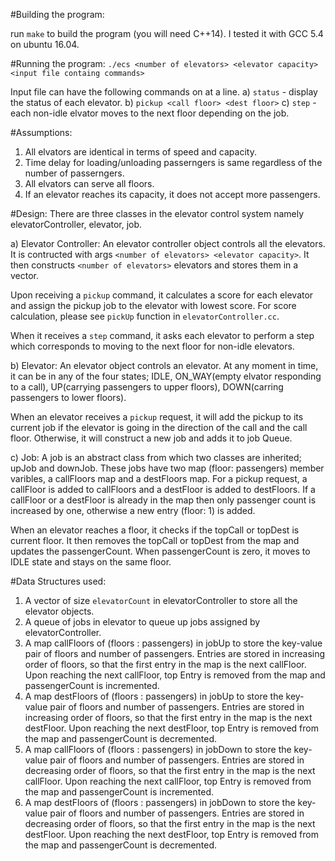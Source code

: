 #Building the program:

run ``make`` to build the program (you will need C++14). I tested it with GCC 5.4 on ubuntu 16.04.

#Running the program: 
``./ecs <number of elevators> <elevator capacity> <input file containg commands>``

Input file can have the following commands on at a line.
a) ``status`` - display the status of each elevator.
b) ``pickup <call floor> <dest floor>`` 
c) ``step`` - each non-idle elvator moves to the next floor depending on the job.

#Assumptions:
1. All elvators are identical in terms of speed and capacity.
2. Time delay for loading/unloading passerngers is same regardless of the number of passerngers.
3. All elvators can serve all floors.
4. If an elevator reaches its capacity, it does not accept more passengers.

#Design:
There are three classes in the elevator control system namely elevatorController, elevator, job.

a) Elevator Controller:
An elevator controller object controls all the elevators. It is contructed with args ``<number of elevators> <elevator capacity>``. It then constructs ``<number of elevators>`` elevators and stores them in a vector.

Upon receiving a ``pickup`` command, it calculates a score for each elevator and assign the pickup job to the elevator with lowest score. For score calculation, please see ``pickUp`` function in ``elevatorController.cc``.

When it receives a ``step`` command, it asks each elevator to perform a step which corresponds to moving to the next floor for non-idle elevators.


b) Elevator:
An elevator object controls an elevator. At any moment in time, it can be in any of the four states; IDLE, ON_WAY(empty elvator responding to a call), UP(carrying passengers to upper floors), DOWN(carring passengers to lower floors).

When an elevator receives a ``pickup`` request, it will add the pickup to its current job if the elevator is going in the direction of the call and the call floor. Otherwise, it will construct a new job and adds it to job Queue.

c) Job:
A job is an abstract class from which two classes are inherited; upJob and downJob. These jobs have two map (floor: passengers) member varibles, a callFloors map and a destFloors map. For a pickup request, a callFloor is added to callFloors and a destFloor is added to destFloors. If a callFloor or a destFloor is already in the map then only passenger count is increased by one, otherwise a new entry (floor: 1) is added. 

When an elevator reaches a floor, it checks if the topCall or topDest is current floor. It then removes the topCall or topDest from the map and updates the passengerCount. When passengerCount is zero, it moves to IDLE state and stays on the same floor.

#Data Structures used:
1. A vector of size ``elevatorCount`` in elevatorController to store all the elevator objects.
2. A queue of jobs in elevator to queue up jobs assigned by elevatorController.
3. A map callFloors of (floors : passengers) in jobUp to store the key-value pair of floors and number of passengers. Entries are stored in increasing order of floors, so that the first entry in the map is the next callFloor. Upon reaching the next callFloor, top Entry is removed from the map and passengerCount is incremented.
4. A map destFloors of (floors : passengers) in jobUp to store the key-value pair of floors and number of passengers. Entries are stored in increasing order of floors, so that the first entry in the map is the next destFloor. Upon reaching the next destFloor, top Entry is removed from the map and passengerCount is decremented.
5. A map callFloors of (floors : passengers) in jobDown to store the key-value pair of floors and number of passengers. Entries are stored in decreasing order of floors, so that the first entry in the map is the next callFloor. Upon reaching the next callFloor, top Entry is removed from the map and passengerCount is incremented.
6. A map destFloors of (floors : passengers) in jobDown to store the key-value pair of floors and number of passengers. Entries are stored in decreasing order of floors, so that the first entry in the map is the next destFloor. Upon reaching the next destFloor, top Entry is removed from the map and passengerCount is decremented.
